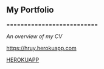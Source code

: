 ## My Portfolio
==========================

*An overview of my CV*

https://hruy.herokuapp.com

[HEROKUAPP](https://hruy.herokuapp.com)
